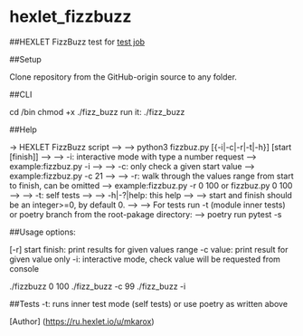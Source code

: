 # hexlet_fizzbuzz

##HEXLET FizzBuzz test for [test job](https://hexlet-ru.notion.site/8b301b64d4834a3e91f709f8ada1187a)

##Setup

Clone repository from the GitHub-origin source to any folder.

##CLI

cd /bin
chmod +x ./fizz_buzz
run it:
./fizz_buzz

##Help

-> HEXLET FizzBuzz script
--> 
--> python3 fizzbuz.py [{-i|-c|-r|-t|-h}] [start [finish]]
--> 
--> -i: interactive mode with type a number request
--> example:fizzbuz.py -i
--> 
--> -c: only check a given start value
--> example:fizzbuz.py -c 21
--> 
--> -r: walk through the values range from start to finish, can be omitted
--> example:fizzbuz.py -r 0 100 or fizzbuz.py 0 100
--> 
--> -t: self tests
--> 
--> -h|-?|help: this help
--> 
--> start and finish should be an integer>=0, by default 0.
--> 
--> For tests run -t (module inner tests) or poetry branch from the root-pakage directory:
-->      poetry run pytest -s

##Usage options:

  [-r] start finish: print results for given values range
  -c value: print result for given value only
  -i: interactive mode, check value will be requested from console

  ./fizzbuzz 0 100
  ./fizz_buzz -c 99
  ./fizz_buzz -i


##Tests
  -t: runs inner test mode (self tests) or use poetry as written above

[Author] (https://ru.hexlet.io/u/mkarox)